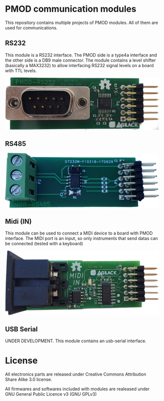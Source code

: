 # PMOD communication modules

This repository contains multiple projects of PMOD modules. All of them are
used for communications.

## RS232

This module is a RS232 interface. The PMOD side is a type4a interface and
the other side is a DB9 male connector. The module contains a level shifter
(basically a MAX3232) to allow interfacing RS232 signal levels on a board
with TTL levels.

![Picture of PMOD RS232](https://raw.githubusercontent.com/Agilack/pmod/master/rs232/doc/top-mini.jpg)

## RS485

![Picture of PMOD RS485](https://raw.githubusercontent.com/Agilack/pmod/master/rs485/doc/top-mini.jpg)

## Midi (IN)

This module can be used to connect a MIDI device to a board with PMOD interface.
The MIDI port is an input, so only instruments that send datas can be connected
(tested with a keyboard)

![Picture of PMOD MIDI](https://raw.githubusercontent.com/Agilack/pmod/master/midi-in/doc/top-components-mini.jpg)

## USB Serial

UNDER DEVELOPMENT. This module contains an usb-serial interface.

# License

All electronics parts are released under Creative Commons Attribution Share
Alike 3.0 license.

All firmwares and softwares included with modules are realeased under GNU
General Public Licence v3 (GNU GPLv3)
